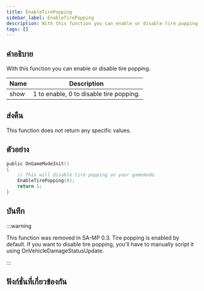 ```yaml
---
title: EnableTirePopping
sidebar_label: EnableTirePopping
description: With this function you can enable or disable tire popping.
tags: []
---
```


## คำอธิบาย

With this function you can enable or disable tire popping.

| Name | Description                             |
| ---- | --------------------------------------- |
| show | 1 to enable, 0 to disable tire popping. |

## ส่งคืน

This function does not return any specific values.

## ตัวอย่าง

```c
public OnGameModeInit()
{
    // This will disable tire popping on your gamemode.
    EnableTirePopping(0);
    return 1;
}
```

## บันทึก

:::warning

This function was removed in SA-MP 0.3. Tire popping is enabled by default. If you want to disable tire popping, you'll have to manually script it using OnVehicleDamageStatusUpdate.

:::

## ฟังก์ชั่นที่เกี่ยวข้องกัน
